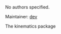 <div id='kinematics-autogenerated' markdown='1'>


<!-- do not edit this file, autogenerated -->

No authors specified.

Maintainer: [dev](mailto:dev@todo.todo)

The kinematics package



</div>

